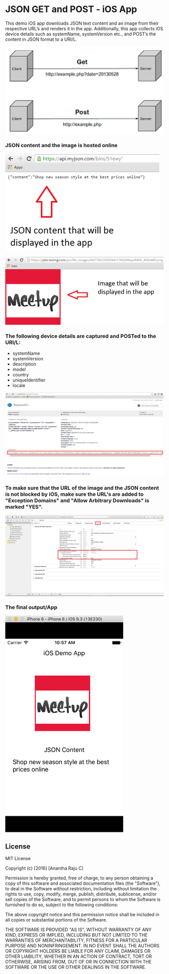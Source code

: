 # JSON GET and POST - iOS App
This demo iOS app downloads JSON text content and an image from their respective URL’s and renders it in the app. Additionally, this app collects iOS device details such as systemName, systemVersion etc., and POST’s the content in JSON format to a URI/L.

![GET and POST method](https://github.com/AnanthaRajuC/JSON-GET-and-POST---iOS-App/blob/master/images/GET%20and%20POST%20method.png "GET and POST method")

  
### JSON content and the image is hosted online

![JSON Content hosted online](https://github.com/AnanthaRajuC/JSON-GET-and-POST---iOS-App/blob/master/images/JSON%20content.PNG "JSON Content hosted online")

![Image hosted online](https://github.com/AnanthaRajuC/JSON-GET-and-POST---iOS-App/blob/master/images/Image%20URL.PNG "Image hosted online")

### The following device details are captured and POSTed to the URI/L:
  - systemName
  - systemVersion
  - description
  - model
  - country
  - uniqueIdentifier
  - locale
  
  ![JSON POST](https://github.com/AnanthaRajuC/JSON-GET-and-POST---iOS-App/blob/master/images/requestbin.PNG)
  
  ### To make sure that the URL of the image and the JSON content is not blocked by iOS, make sure the URL's are added to "Exception Domains" and "Allow Arbitrary Downloads" is marked "YES".
  
  ![Project Settings](https://github.com/AnanthaRajuC/JSON-GET-and-POST---iOS-App/blob/master/images/settings.PNG)
    
   ### The final output/App 
    
   ![Final Output](https://github.com/AnanthaRajuC/JSON-GET-and-POST---iOS-App/blob/master/images/iOS%20app%20Output.PNG)

License
----

MIT License

Copyright (c) [2016] [Anantha Raju C]

Permission is hereby granted, free of charge, to any person obtaining a copy
of this software and associated documentation files (the "Software"), to deal
in the Software without restriction, including without limitation the rights
to use, copy, modify, merge, publish, distribute, sublicense, and/or sell
copies of the Software, and to permit persons to whom the Software is
furnished to do so, subject to the following conditions:

The above copyright notice and this permission notice shall be included in all
copies or substantial portions of the Software.

THE SOFTWARE IS PROVIDED "AS IS", WITHOUT WARRANTY OF ANY KIND, EXPRESS OR
IMPLIED, INCLUDING BUT NOT LIMITED TO THE WARRANTIES OF MERCHANTABILITY,
FITNESS FOR A PARTICULAR PURPOSE AND NONINFRINGEMENT. IN NO EVENT SHALL THE
AUTHORS OR COPYRIGHT HOLDERS BE LIABLE FOR ANY CLAIM, DAMAGES OR OTHER
LIABILITY, WHETHER IN AN ACTION OF CONTRACT, TORT OR OTHERWISE, ARISING FROM,
OUT OF OR IN CONNECTION WITH THE SOFTWARE OR THE USE OR OTHER DEALINGS IN THE
SOFTWARE.
    
    
  
